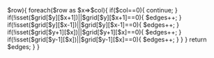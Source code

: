 <?php
class Solution {
    function islandPerimeter($grid) {
        $edges = 0;
        $width = count($grid[0]);
        $height = count($grid);
        foreach($grid as $y=>$row){
            foreach($row as $x=>$col){
                if($col==0){
                    continue;
                }
                if(!isset($grid[$y][$x+1])||$grid[$y][$x+1]==0){
                    $edges++;
                }
                if(!isset($grid[$y][$x-1])||$grid[$y][$x-1]==0){
                    $edges++;
                }
                if(!isset($grid[$y+1][$x])||$grid[$y+1][$x]==0){
                    $edges++;
                }
                if(!isset($grid[$y-1][$x])||$grid[$y-1][$x]==0){
                    $edges++;
                }
            }
        }
        return $edges;
    }
}
